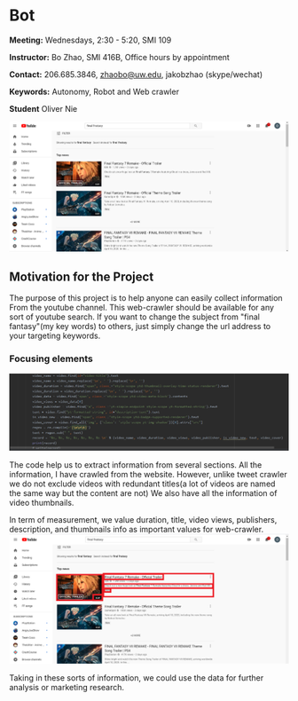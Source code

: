 # Bot

**Meeting:** Wednesdays, 2:30 - 5:20, SMI 109

**Instructor:** Bo Zhao, SMI 416B, Office hours by appointment

**Contact:** 206.685.3846, zhaobo@uw.edu, jakobzhao (skype/wechat)

**Keywords:** Autonomy, Robot and Web crawler

**Student** Oliver Nie

![](img/oripic.png)

## Motivation for the Project

The purpose of this project is to help anyone can easily collect information From
the youtube channel. This web-crawler should be available for any sort of youtube
search. If you want to change the subject from "final fantasy"(my key words) to
others, just simply change the url address to your targeting keywords.

### Focusing elements
![](img/youtubecontent.png)

The code help us to extract information from several sections. All the information,
I have crawled from the website. However, unlike tweet crawler we do not exclude
videos with redundant titles(a lot of videos are named the same way but the content are not)
We also have all the information of video thumbnails.

In term of measurement, we value duration, title, video views, publishers, description, and
thumbnails info as important values for web-crawler. 
![](img/youtube.png)

Taking in these sorts of information, we could use the data for further analysis or
marketing research.
